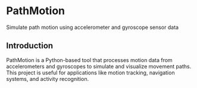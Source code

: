 # PathMotion
Simulate path motion using accelerometer and gyroscope sensor data

## Introduction
PathMotion is a Python-based tool that processes motion data from accelerometers and gyroscopes to simulate and visualize movement paths. This project is useful for applications like motion tracking, navigation systems, and activity recognition.